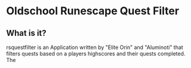 <h1>Oldschool Runescape Quest Filter</h1>

<h2>What is it?</h2>

rsquestfilter is an Application written by "Elite Orin" and "Aluminoti" that filters quests based on a players highscores and their quests completed. The 
